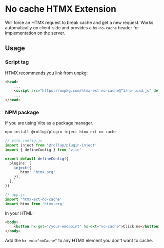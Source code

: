 # No cache HTMX Extension

Will force an HTMX request to break cache and get a new request. Works automatically on client-side and provides a `hx-no-cache` header for implementation on the server.

## Usage

### Script tag

HTMX recommends you link from unpkg:

```html
<head>
    ...
    <script src="https://unpkg.com/htmx-ext-no-cache@^1/no-load.js" defer></script>
    ...
</head>
```

### NPM package

If you are using Vite as a package manager.

```bash
npm install @rollup/plugin-inject htmx-ext-no-cache
```

```ts
// vite.config.js
import inject from '@rollup/plugin-inject'
import { defineConfig } from 'vite'

export default defineConfig({
  plugins: [
    inject({
       htmx: 'htmx.org'
    }),
  ],
})
```

```ts
// app.js
import 'htmx-ext-no-cache'
import htmx from 'htmx.org'
```

In your HTML:

```html
<body>
    <button hx-get="/your-endpoint" hx-ext="no-cache">Click me</button>
</body>
```

Add the `hx-ext="noCache"` to any HTMX element you don't want to cache.
